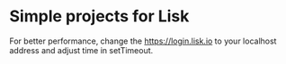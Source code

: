 # Simple projects for Lisk

For better performance, change the https://login.lisk.io to your localhost address and adjust time in setTimeout.
